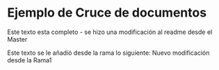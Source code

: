 # Ejemplo de Cruce de documentos

Este texto esta completo - se hizo una modificación al readme desde el Master

Este texto se le añadió desde la rama lo siguiente: Nuevo modificación desde la Rama1
